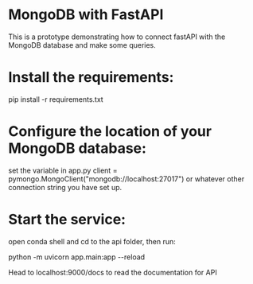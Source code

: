 # MongoDB with FastAPI

This is a prototype demonstrating how to connect fastAPI with the MongoDB database and make some queries.


# Install the requirements:
pip install -r requirements.txt

# Configure the location of your MongoDB database:
set the variable in app.py client = pymongo.MongoClient("mongodb://localhost:27017") or whatever other connection string you have set up.

# Start the service:

open conda shell and cd to the api folder, then run:

python -m uvicorn app.main:app --reload

Head to localhost:9000/docs to read the documentation for API 
